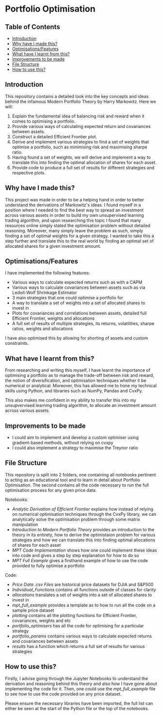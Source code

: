 # **Portfolio Optimisation**

## Table of Contents

- [Introduction](#introduction)
- [Why have I made this?](#why-have-i-made-this)
- [Optimisations/Features](#optimisationsfeatures)
- [What have I learnt from this?](#what-have-i-learnt-from-this)
- [Improvements to be made](#improvements-to-be-made)
- [File Structure](#file-structure)
- [How to use this?](#how-to-use-this)
 
## Introduction
This repository contains a detailed look into the key concepts and ideas behind the infamous Modern Portfolio Theory by Harry Markowitz. Here we will:
1) Explain the fundamental idea of balancing risk and reward when it comes to optimising a portfolio.
2) Provide various ways of calculating expected return and covariances between assets.
3) Construct a detailed Efficient Frontier plot.
4) Derive and implement various strategies to find a set of weights that optimise a portfolio, such as minimising risk and maximising sharpe ratio.
5) Having found a set of weights, we will derive and implement a way to translate this into finding the optimal allocation of shares for each asset.
6) Provide code to produce a full set of results for different strategies and respective plots.

## Why have I made this?
This project was made in order to be a helping hand in order to better understand the derivations of Markowitz's ideas. I found myself in a position where I needed to find the best way to spread an investment across various assets in order to build my own unsupervised learning trading algorithm, and upon researching this topic I found that many resources online simply stated the optimisation problem without detailed reasoning. Moreover, many simply leave the problem as such, simply finding a set of optimal weights for a given strategy. I wanted to take this a step further and translate this to the real world by finding an optimal set of allocated shares for a given investment amount.

## Optimisations/Features

I have implemented the following features:
- Various ways to calculate expected returns such as with a CAPM
- Various ways to calculate covariances between assets such as via Ledoit-Wolf Shrinkage Estimator
- 3 main strategies that one could optimise a portfolio for
- A way to translate a set of weights into a set of allocated shares to invest in
- Plots for covariances and correlations between assets, detailed full Efficient Frontier, weights and allocations
- A full set of results of multiple strategies, its returns, volatilities, sharpe ratios, weights and allocations

I have also optimised this by allowing for shorting of assets and custom constraints.

## What have I learnt from this?

From researching and writing this myself, I have learnt the importance of optimising a portfolio as to manage the trade-off between risk and reward, the notion of diversification, and optimisation techniques whether it be numerical or analytical. Moreover, this has allowed me to hone my technical skills using Python, and libraries such as NumPy, Pandas and CvxPy. 

This also makes me confident in my ability to transfer this into my unsupvervised learning trading algorithm, to allocate an investment amount across various assets.

## Improvements to be made

- I could aim to implement and develop a custom optimiser using gradient-based methods, without relying on cvxpy
- I could also implement a strategy to maximise the Treynor ratio

## File Structure
This repository is split into 2 folders, one containing all notebooks pertinent to acting as an educational tool and to learn in detail about Portfolio Optimisation. The second contains all the code necessary to run the full optimisation process for any given price data.

Notebooks:
- *Analytic Derivation of Efficient Frontier* explains how instead of relying on numerical optimisation techniques through the CvxPy library, we can analytically solve the optimisation problem through some matrix manipulation
- *Introduction to Modern Portfolio Theory* provides an introduction to the theory in its entirety, how to derive the optimistaion problem for various strategies and how we can translate this into finding optimal allocations of shares for each asset
- *MPT Code Implementation* shows how one could implement these ideas into code and gives a step by step explanation for how to do so
- *MPT Full Example* gives a firsthand example of how to use the code provided to fully optimise a portfolio

Code:
- *Price Data .csv Files* are historical price datasets for DJIA and S&P500
- *Individiual_Functions* contains all functions outside of classes for clarity
- *allocations* translates a set of weights into a set of allocated shares to invest in
- *mpt_full_example* provides a template as to how to run all the code on a sample price dataset
- *plotting* contains all the plotting functions for Efficient Frontier, covariances, weights and etc
- *portfolio_optimisers* has all the code for optimising for a particular strategy
- *portfolio_params* contains various ways to calculate expected returns and covariances between assets
- *results* has a function which returns a full set of results for various strategies

## How to use this?

Firstly, I advise going through the Jupyter Notebooks to understand the derivation and reasoning behind this theory and also how I have gone about implementing the code for it. Then, one could use the *mpt_full_example* file to see how to use the code provided on any price dataset.

Please ensure the necessary libraries have been imported, the full list can either be seen at the start of the Python file or the top of the notebooks.

